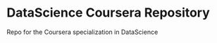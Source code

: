 DataScience Coursera Repository
===============================

Repo for the Coursera specialization in DataScience

